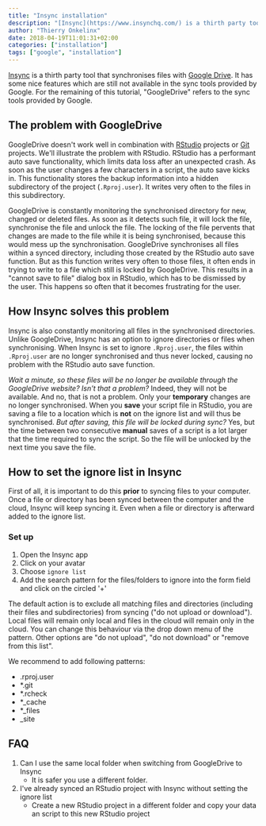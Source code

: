 ```yaml
---
title: "Insync installation"
description: "[Insync](https://www.insynchq.com/) is a thirth party tool that synchronises files with [Google Drive](https://www.google.be/drive/about.html). It has some nice features which are still not available in the sync tools provided by Google. For the remaining of this tutorial, "GoogleDrive" refers to the sync tools provided by Google."
author: "Thierry Onkelinx"
date: 2018-04-19T11:01:31+02:00
categories: ["installation"]
tags: ["google", "installation"]
---
```


[Insync](https://www.insynchq.com/) is a thirth party tool that synchronises files with [Google Drive](https://www.google.be/drive/about.html). It has some nice features which are still not available in the sync tools provided by Google. For the remaining of this tutorial, "GoogleDrive" refers to the sync tools provided by Google.

## The problem with GoogleDrive

GoogleDrive doesn't work well in combination with [RStudio](https://www.rstudio.com) projects or [Git](https://git-scm.com/) projects. We'll illustrate the problem with RStudio. RStudio has a performant auto save functionality, which limits data loss after an unexpected crash. As soon as the user changes a few characters in a script, the auto save kicks in. This functionality stores the backup information into a hidden subdirectory of the project (`.Rproj.user`). It writes very often to the files in this subdirectory.

GoogleDrive is constantly monitoring the synchronised directory for new, changed or deleted files. As soon as it detects such file, it will lock the file, synchronise the file and unlock the file. The locking of the file pervents that changes are made to the file while it is being synchronised, because this would mess up the synchronisation. GoogleDrive synchronises all files within a synced directory, including those created by the RStudio auto save function. But as this function writes very often to those files, it often ends in trying to write to a file which still is locked by GoogleDrive. This results in a "cannot save to file" dialog box in RStudio, which has to be dismissed by the user. This happens so often that it becomes frustrating for the user.

## How Insync solves this problem

Insync is also constantly monitoring all files in the synchronised directories. Unlike GoogleDrive, Insync has an option to ignore directories or files when synchronising. When Insync is set to ignore `.Rproj.user`, the files within `.Rproj.user` are no longer synchronised and thus never locked, causing no problem with the RStudio auto save function.

_Wait a minute, so these files will be no longer be available through the GoogleDrive website? Isn't that a problem?_ Indeed, they will not be available. And no, that is not a problem. Only your **temporary** changes are no longer synchronised. When you **save** your script file in RStudio, you are saving a file to a location which is **not** on the ignore list and will thus be synchronised. _But after saving, this file will be locked during sync?_ Yes, but the time between two consecutive **manual** saves of a script is a lot larger that the time required to sync the script. So the file will be unlocked by the next time you save the file.
<!-- Maybe it could be helpful to also mention the disadvantages of Insync, e.g. the fact that all shared documents are scanned, taking a long time for an initial scan in our INBO network? -->

## How to set the ignore list in Insync

First of all, it is important to do this **prior** to syncing files to your computer. Once a file or directory has been synced between the computer and the cloud, Insync will keep syncing it. Even when a file or directory is afterward added to the ignore list.

### Set up

1. Open the Insync app
1. Click on your avatar
1. Choose `ignore list`<!-- I don't see 'setting' after clicking on my avatar -->
1. Add the search pattern for the files/folders to ignore into the form field<!-- What do you mean with 'form field'? --> and click on the circled '+'

The default action is to exclude all matching files and directories (including their files and subdirectories) from syncing ("do not upload or download"). Local files will remain only local and files in the cloud will remain only in the cloud. You can change this behaviour via the drop down menu of the pattern. Other options are "do not upload", "do not download" or "remove from this list".

We recommend to add following patterns:

- .rproj.user
- *.git
- *.rcheck
- *_cache
- *_files
- _site
<!-- Would it be useful to also add information on the installation or settings of insync, or will this be the subject of another tutorial?  Some subjects could be covered easily by refering to pages on https://forums.insynchq.com/c/how-to -->

## FAQ

1. Can I use the same local folder when switching from GoogleDrive to Insync
    - It is safer you use a different folder. 
1. I've already synced an RStudio project with Insync without setting the ignore list
    - Create a new RStudio project in a different folder and copy your data an script to this new RStudio project
